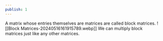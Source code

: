 ```yaml
---
publish: 1
---
```


A matrix whose entries themselves are matrices are called block matrices. 
![[Block Matrices-20240516161915789.webp]]
We can multiply block matrices just like any other matrices. 
